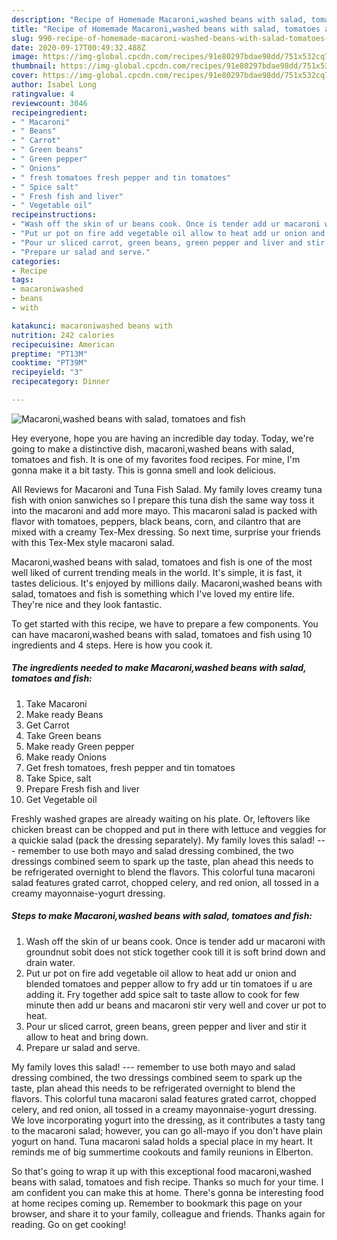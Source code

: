 ```yaml
---
description: "Recipe of Homemade Macaroni,washed beans with salad, tomatoes and fish"
title: "Recipe of Homemade Macaroni,washed beans with salad, tomatoes and fish"
slug: 990-recipe-of-homemade-macaroni-washed-beans-with-salad-tomatoes-and-fish
date: 2020-09-17T00:49:32.488Z
image: https://img-global.cpcdn.com/recipes/91e80297bdae98dd/751x532cq70/macaroniwashed-beans-with-salad-tomatoes-and-fish-recipe-main-photo.jpg
thumbnail: https://img-global.cpcdn.com/recipes/91e80297bdae98dd/751x532cq70/macaroniwashed-beans-with-salad-tomatoes-and-fish-recipe-main-photo.jpg
cover: https://img-global.cpcdn.com/recipes/91e80297bdae98dd/751x532cq70/macaroniwashed-beans-with-salad-tomatoes-and-fish-recipe-main-photo.jpg
author: Isabel Long
ratingvalue: 4
reviewcount: 3046
recipeingredient:
- " Macaroni"
- " Beans"
- " Carrot"
- " Green beans"
- " Green pepper"
- " Onions"
- " fresh tomatoes fresh pepper and tin tomatoes"
- " Spice salt"
- " Fresh fish and liver"
- " Vegetable oil"
recipeinstructions:
- "Wash off the skin of ur beans cook. Once is tender add ur macaroni with groundnut sobit does not stick together cook till it is soft brind down and drain water."
- "Put ur pot on fire add vegetable oil allow to heat add ur onion and blended tomatoes and pepper allow to fry add ur tin tomatoes if u are adding it. Fry together add spice salt to taste allow to cook for few minute then add ur beans and macaroni stir very well and cover ur pot to heat."
- "Pour ur sliced carrot, green beans, green pepper and liver and stir it allow to heat and bring down."
- "Prepare ur salad and serve."
categories:
- Recipe
tags:
- macaroniwashed
- beans
- with

katakunci: macaroniwashed beans with 
nutrition: 242 calories
recipecuisine: American
preptime: "PT13M"
cooktime: "PT39M"
recipeyield: "3"
recipecategory: Dinner

---
```



![Macaroni,washed beans with salad, tomatoes and fish](https://img-global.cpcdn.com/recipes/91e80297bdae98dd/751x532cq70/macaroniwashed-beans-with-salad-tomatoes-and-fish-recipe-main-photo.jpg)

Hey everyone, hope you are having an incredible day today. Today, we're going to make a distinctive dish, macaroni,washed beans with salad, tomatoes and fish. It is one of my favorites food recipes. For mine, I'm gonna make it a bit tasty. This is gonna smell and look delicious.

All Reviews for Macaroni and Tuna Fish Salad. My family loves creamy tuna fish with onion sanwiches so I prepare this tuna dish the same way toss it into the macaroni and add more mayo. This macaroni salad is packed with flavor with tomatoes, peppers, black beans, corn, and cilantro that are mixed with a creamy Tex-Mex dressing. So next time, surprise your friends with this Tex-Mex style macaroni salad.

Macaroni,washed beans with salad, tomatoes and fish is one of the most well liked of current trending meals in the world. It's simple, it is fast, it tastes delicious. It's enjoyed by millions daily. Macaroni,washed beans with salad, tomatoes and fish is something which I've loved my entire life. They're nice and they look fantastic.


To get started with this recipe, we have to prepare a few components. You can have macaroni,washed beans with salad, tomatoes and fish using 10 ingredients and 4 steps. Here is how you cook it.

<!--inarticleads1-->

##### The ingredients needed to make Macaroni,washed beans with salad, tomatoes and fish:

1. Take  Macaroni
1. Make ready  Beans
1. Get  Carrot
1. Take  Green beans
1. Make ready  Green pepper
1. Make ready  Onions
1. Get  fresh tomatoes, fresh pepper and tin tomatoes
1. Take  Spice, salt
1. Prepare  Fresh fish and liver
1. Get  Vegetable oil


Freshly washed grapes are already waiting on his plate. Or, leftovers like chicken breast can be chopped and put in there with lettuce and veggies for a quickie salad (pack the dressing separately). My family loves this salad! --- remember to use both mayo and salad dressing combined, the two dressings combined seem to spark up the taste, plan ahead this needs to be refrigerated overnight to blend the flavors. This colorful tuna macaroni salad features grated carrot, chopped celery, and red onion, all tossed in a creamy mayonnaise-yogurt dressing. 

<!--inarticleads2-->

##### Steps to make Macaroni,washed beans with salad, tomatoes and fish:

1. Wash off the skin of ur beans cook. Once is tender add ur macaroni with groundnut sobit does not stick together cook till it is soft brind down and drain water.
1. Put ur pot on fire add vegetable oil allow to heat add ur onion and blended tomatoes and pepper allow to fry add ur tin tomatoes if u are adding it. Fry together add spice salt to taste allow to cook for few minute then add ur beans and macaroni stir very well and cover ur pot to heat.
1. Pour ur sliced carrot, green beans, green pepper and liver and stir it allow to heat and bring down.
1. Prepare ur salad and serve.


My family loves this salad! --- remember to use both mayo and salad dressing combined, the two dressings combined seem to spark up the taste, plan ahead this needs to be refrigerated overnight to blend the flavors. This colorful tuna macaroni salad features grated carrot, chopped celery, and red onion, all tossed in a creamy mayonnaise-yogurt dressing. We love incorporating yogurt into the dressing, as it contributes a tasty tang to the macaroni salad; however, you can go all-mayo if you don&#39;t have plain yogurt on hand. Tuna macaroni salad holds a special place in my heart. It reminds me of big summertime cookouts and family reunions in Elberton. 

So that's going to wrap it up with this exceptional food macaroni,washed beans with salad, tomatoes and fish recipe. Thanks so much for your time. I am confident you can make this at home. There's gonna be interesting food at home recipes coming up. Remember to bookmark this page on your browser, and share it to your family, colleague and friends. Thanks again for reading. Go on get cooking!

